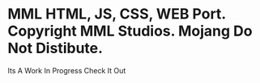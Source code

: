 # MML HTML, JS, CSS, WEB Port. Copyright MML Studios. Mojang Do Not Distibute.
<p>Its A Work In Progress Check It Out</p>

